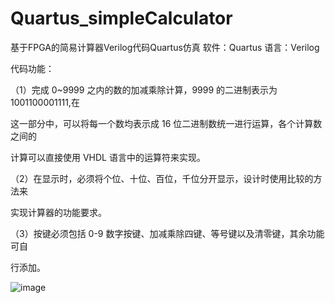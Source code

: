 # Quartus_simpleCalculator
基于FPGA的简易计算器Verilog代码Quartus仿真
软件：Quartus
语言：Verilog

代码功能：

（1）完成 0~9999 之内的数的加减乘除计算，9999 的二进制表示为 1001100001111,在

这一部分中，可以将每一个数均表示成 16 位二进制数统一进行运算，各个计算数之间的

计算可以直接使用 VHDL 语言中的运算符来实现。

（2）在显示时，必须将个位、十位、百位，千位分开显示，设计时使用比较的方法来

实现计算器的功能要求。

（3）按键必须包括 0-9 数字按键、加减乘除四键、等号键以及清零键，其余功能可自

行添加。


![image](https://github.com/user-attachments/assets/b4da8904-2464-4000-a25d-5e54a5129188)
